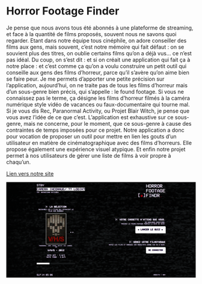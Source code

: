 # Horror Footage Finder

Je pense que nous avons tous été abonnés à une plateforme de streaming, et face à la quantité de films proposés, souvent nous ne savons quoi regarder. Etant dans notre équipe tous cinéphile, on adore conseiller des films aux gens, mais souvent, c’est notre mémoire qui fait défaut : on se souvient plus des titres, on oublie certains films qu’on a déjà vus… ce n’est pas idéal. Du coup, on s’est dit : et si on créait une application qui fait ça à notre place : et c’est comme ça qu’on a voulu construire un petit outil qui conseille aux gens des films d’horreur, parce qu’il s’avère qu’on aime bien se faire peur. Je me permets d’apporter une petite précision sur l’application, aujourd’hui, on ne traite pas de tous les films d’horreur mais d’un sous-genre bien précis, qui s’appelle : le found footage. Si vous ne connaissez pas le terme, ça désigne les films d’horreur filmés à la caméra numérique style vidéo de vacances ou faux-documentaire qui tourne mal. Si je vous dis Rec, Paranormal Activity, ou Projet Blair Witch, je pense que vous avez l’idée de ce que c’est. L’application est exhaustive sur ce sous-genre, mais ne concerne, pour le moment, que ce sous-genre à cause des contraintes de temps imposées pour ce projet. Notre application a donc pour vocation de proposer un outil pour mettre en lien les gouts d’un utilisateur en matière de cinématographique avec des films d’horreurs. Elle propose également une expérience visuel atypique. Et enfin notre projet permet à nos utilisateurs de gérer une liste de films à voir propre à chaqu’un.

[Lien vers notre site](https://horror-footage-finder.netlify.app/splash)

![texte alt](hompresentation.png "Home présentation")
